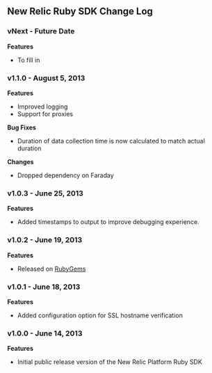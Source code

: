## New Relic Ruby SDK Change Log ##

### vNext - Future Date ###

**Features**

* To fill in

### v1.1.0 - August 5, 2013 ###

**Features**

* Improved logging
* Support for proxies

**Bug Fixes**

* Duration of data collection time is now calculated to match actual duration

**Changes**

* Dropped dependency on Faraday

### v1.0.3 - June 25, 2013 ###

**Features**

* Added timestamps to output to improve debugging experience.

### v1.0.2 - June 19, 2013 ###

**Features**

* Released on [RubyGems](http://rubygems.org/gems/newrelic_plugin)

### v1.0.1 - June 18, 2013 ###

**Features**

* Added configuration option for SSL hostname verification

### v1.0.0 - June 14, 2013 ###

**Features**

* Initial public release version of the New Relic Platform Ruby SDK

